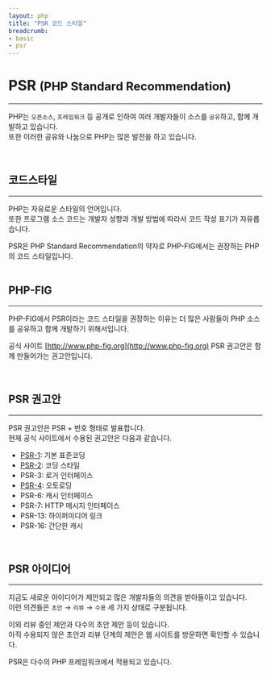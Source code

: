 ```yaml
---
layout: php
title: "PSR 코드 스타일"
breadcrumb:
- basic
- psr
---
```


# PSR <small>(PHP Standard Recommendation)</small>
---
PHP는 `오픈소스`, `프레임워크` 등 공개로 인하여 여러 개발자들이 소스를 `공유`하고, 함께 개발하고 있습니다.  
또한 이러한 공유와 나눔으로 PHP는 많은 발전을 하고 있습니다.  

<br>

## 코드스타일
---
PHP는 자유로운 스타일의 언어입니다.  
또한 프로그램 소스 코드는 개발자 성향과 개발 방법에 따라서 코드 작성 표기가 자유롭습니다.  

PSR은 PHP Standard Recommendation의 약자로 PHP-FIG에서는 권장하는 PHP의 코드 스타일입니다.  
<br>

## PHP-FIG
---
PHP-FIG에서 PSR이라는 코드 스타일을 권장하는 이유는 더 많은 사람들이 PHP 소스를 공유하고 함께 개발하기 위해서입니다. 

공식 사이트 [http://www.php-fig.org](http://www.php-fig.org)
PSR 권고안은 함께 만들어가는 권고안입니다.  

<br>

## PSR 권고안
---
PSR 권고안은 PSR + 번호 형태로 발표합니다.  
현재 공식 사이트에서 수용된 권고안은 다음과 같습니다.  

* [PSR-1](psr1): 기본 표준코딩
* [PSR-2](psr2): 코딩 스타일
* PSR-3: 로거 인터페이스
* [PSR-4](/composer/psr4): 오토로딩
* PSR-6: 캐시 인터페이스
* PSR-7: HTTP 메시지 인터페이스
* PSR-13: 하이퍼미디어 링크
* PSR-16: 간단한 캐시

<br>

## PSR 아이디어
---
지금도 새로운 아이디어가 제안되고 많은 개발자들의 의견을 받아들이고 있습니다.  
이런 의견들은 `초안` → `리뷰` → `수용` 세 가지 상태로 구분됩니다.  

이외 리뷰 중인 제안과 다수의 초안 제안 등이 있습니다.  
아직 수용되지 않은 초안과 리뷰 단계의 제안은 웹 사이트를 방문하면 확인할 수 있습니다.  

PSR은 다수의 PHP 프레임워크에서 적용되고 있습니다.   

<br>
